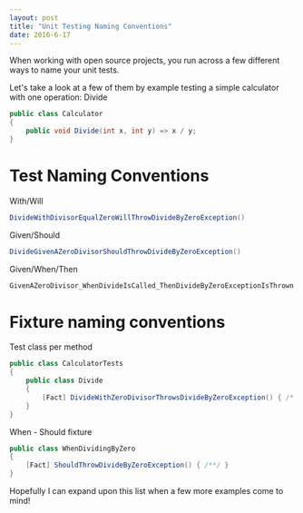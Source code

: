 ```yaml
---
layout: post
title: "Unit Testing Naming Conventions"
date: 2016-6-17
---
```


When working with open source projects, you run across a few different ways to name your unit tests. 

Let's take a look at a few of them by example testing a simple calculator with one operation: Divide

```cs
public class Calculator
{
	public void Divide(int x, int y) => x / y;
}
```

# Test Naming Conventions

With/Will
```cs
DivideWithDivisorEqualZeroWillThrowDivideByZeroException()
```

Given/Should
```cs
DivideGivenAZeroDivisorShouldThrowDivideByZeroException()
```

Given/When/Then
```cs
GivenAZeroDivisor_WhenDivideIsCalled_ThenDivideByZeroExceptionIsThrown.
```

# Fixture naming conventions

Test class per method
```cs
public class CalculatorTests
{
	public class Divide
	{
		[Fact] DivideWithZeroDivisorThrowsDivideByZeroException() { /* ... */ }	
	}
}
```

When - Should fixture
```cs
public class WhenDividingByZero
{
	[Fact] ShouldThrowDivideByZeroException() { /**/ }
}
```

Hopefully I can expand upon this list when a few more examples come to mind!
